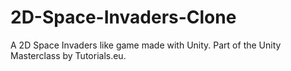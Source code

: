 # 2D-Space-Invaders-Clone
A 2D Space Invaders like game made with Unity. Part of the Unity Masterclass by Tutorials.eu.
